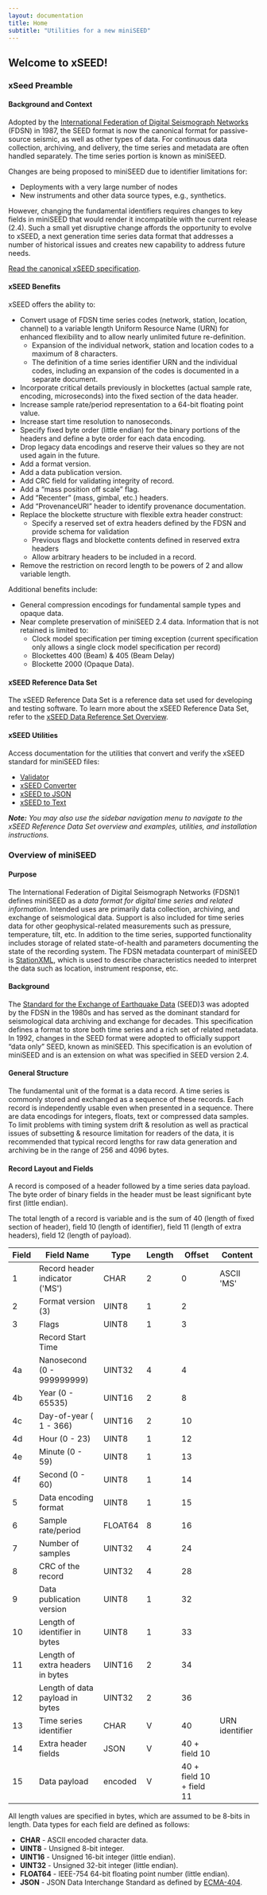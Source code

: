 ```yaml
---
layout: documentation
title: Home
subtitle: "Utilities for a new miniSEED"
---
```


## Welcome to xSEED!

### xSeed Preamble

#### Background and Context

Adopted by the [International Federation of Digital Seismograph Networks](http://www.fdsn.org/) (FDSN) in 1987, the SEED format is now the canonical format for passive-source seismic, as well as other types of data. For continuous data collection, archiving, and delivery, the time series and metadata are often handled separately. The time series portion is known as miniSEED. 

Changes are being proposed to miniSEED due to identifier limitations for: 

- Deployments with a very large number of nodes
- New instruments and other data source types, e.g., synthetics.

However, changing the fundamental identifiers requires changes to key fields in miniSEED that would render it incompatible with the current release (2.4). Such a small yet disruptive change affords the opportunity to evolve to xSEED, a next generation time series data format that addresses a number of historical issues and creates new capability to address future needs.

[Read the canonical xSEED specification](https://iris-edu.github.io/xseed-specification/xSEED%20-%20DRAFT%2020180511.pdf).

#### xSEED Benefits

xSEED offers the ability to:

- Convert usage of FDSN time series codes (network, station, location, channel) to a variable length Uniform Resource Name (URN) for enhanced flexibility and to allow nearly unlimited future re-definition.
  - Expansion of the individual network, station and location codes to a maximum of 8 characters.
  - The definition of a time series identifier URN and the individual codes, including an expansion of the codes is documented in a separate document.
- Incorporate critical details previously in blockettes (actual sample rate, encoding, microseconds) into the fixed section of the data header.
- Increase sample rate/period representation to a 64-bit floating point value.
- Increase start time resolution to nanoseconds.
- Specify fixed byte order (little endian) for the binary portions of the headers and define a byte order for each data encoding.
- Drop legacy data encodings and reserve their values so they are not used again in the future.
- Add a format version.
- Add a data publication version.
- Add CRC field for validating integrity of record.
- Add a “mass position off scale” flag.
- Add “Recenter” (mass, gimbal, etc.) headers.
- Add “ProvenanceURI” header to identify provenance documentation.
- Replace the blockette structure with flexible extra header construct:
  - Specify a reserved set of extra headers defined by the FDSN and provide schema for validation
  - Previous flags and blockette contents defined in reserved extra headers
  - Allow arbitrary headers to be included in a record.
- Remove the restriction on record length to be powers of 2 and allow variable length.

Additional benefits include:

- General compression encodings for fundamental sample types and opaque data.
- Near complete preservation of miniSEED 2.4 data. Information that is not retained is limited to:
  - Clock model specification per timing exception (current specification only allows a single clock model specification per record)
  - Blockettes 400 (Beam) & 405 (Beam Delay)
  - Blockette 2000 (Opaque Data). 

#### xSEED Reference Data Set

The xSEED Reference Data Set is a reference data set used for developing and testing software. To learn more about the xSEED Reference Data Set, refer to the [xSEED Data Reference Set Overview](https://iris-edu.github.io/xseed-specification/documentation/xSEED%20Reference%20Set/Overview/).

#### xSEED Utilities

Access documentation for the utilities that convert and verify the xSEED standard for miniSEED files: 

- [Validator](https://iris-edu.github.io/xseed-specification/documentation/Data%20Validation%20Tools/Validator/)
- [xSEED Converter](https://iris-edu.github.io/xseed-specification/documentation/xSEED%20Software/mSEED_Convert/)
- [xSEED to JSON](https://iris-edu.github.io/xseed-specification/documentation/Data%20Validation%20Tools/xSEED%20to%20JSON/xSEED_to_JSON/)
- [xSEED to Text](https://iris-edu.github.io/xseed-specification/documentation/Data%20Validation%20Tools/xSEED%20to%20Text/xSEED_to_Text/)

**_Note:_** *You may also use the sidebar navigation menu to navigate to the xSEED Reference Data Set overview and examples, utilities, and installation instructions.*

### Overview of miniSEED

#### Purpose

The International Federation of Digital Seismograph Networks (FDSN)1 defines miniSEED as a *data format for digital time series and related information*. Intended uses are primarily data collection, archiving, and exchange of seismological data. Support is also included for time series data for other geophysical-related measurements such as pressure, temperature, tilt, etc. In addition to the time series, supported functionality includes storage of related state-of-health and parameters documenting the state of the recording system. The FDSN metadata counterpart of miniSEED is [StationXML](http://www.fdsn.org/xml/station/), which is used to describe characteristics needed to interpret the data such as location, instrument response, etc.

#### Background

The [Standard for the Exchange of Earthquake Data](http://www.fdsn.org/publications/) (SEED)3 was adopted by the FDSN in the 1980s and has served as the dominant standard for seismological data archiving and exchange for decades. This specification defines a format to store both time series and a rich set of related metadata. In 1992, changes in the SEED format were adopted to officially support “data only” SEED, known as miniSEED. This specification is an evolution of miniSEED and is an extension on what was specified in SEED version 2.4.

#### General Structure

The fundamental unit of the format is a data record. A time series is commonly stored and exchanged as a sequence of these records. Each record is independently usable even when presented in a sequence. There are data encodings for integers, floats, text or compressed data samples. To limit problems with timing system drift & resolution as well as practical issues of subsetting & resource limitation for readers of the data, it is recommended that typical record lengths for raw data generation and archiving be in the range of 256 and 4096 bytes.

#### Record Layout and Fields

A record is composed of a header followed by a time series data payload. The byte order of binary fields in the header must be least significant byte first (little endian).

The total length of a record is variable and is the sum of 40 (length of fixed section of header), field 10 (length of identifier), field 11 (length of extra headers), field 12 (length of payload).

| Field | Field Name                       | Type    | Length | Offset                   | Content        |
| ----- | -------------------------------- | ------- | ------ | ------------------------ | -------------- |
| 1     | Record header indicator ('MS')   | CHAR    | 2      | 0                        | ASCII 'MS'     |
| 2     | Format version (3)               | UINT8   | 1      | 2                        |                |
| 3     | Flags                            | UINT8   | 1      | 3                        |                |
|       | Record Start Time                |         |        |                          |                |
| 4a    | Nanosecond (0 - 999999999)       | UINT32  | 4      | 4                        |                |
| 4b    | Year (0 - 65535)                 | UINT16  | 2      | 8                        |                |
| 4c    | Day-of-year ( 1 - 366)           | UINT16  | 2      | 10                       |                |
| 4d    | Hour (0 - 23)                    | UINT8   | 1      | 12                       |                |
| 4e    | Minute (0 - 59)                  | UINT8   | 1      | 13                       |                |
| 4f    | Second (0 - 60)                  | UINT8   | 1      | 14                       |                |
| 5     | Data encoding format             | UINT8   | 1      | 15                       |                |
| 6     | Sample rate/period               | FLOAT64 | 8      | 16                       |                |
| 7     | Number of samples                | UINT32  | 4      | 24                       |                |
| 8     | CRC of the record                | UINT32  | 4      | 28                       |                |
| 9     | Data publication version         | UINT8   | 1      | 32                       |                |
| 10    | Length of identifier in bytes    | UINT8   | 1      | 33                       |                |
| 11    | Length of extra headers in bytes | UINT16  | 2      | 34                       |                |
| 12    | Length of data payload in bytes  | UINT32  | 2      | 36                       |                |
| 13    | Time series identifier           | CHAR    | V      | 40                       | URN identifier |
| 14    | Extra header fields              | JSON    | V      | 40 + field 10            |                |
| 15    | Data payload                     | encoded | V      | 40 + field 10 + field 11 |                |

All length values are specified in bytes, which are assumed to be 8-bits in length.   Data types for each field are defined as follows:

- **CHAR**    - ASCII encoded character data.
- **UINT8**   - Unsigned 8-bit integer.
- **UINT16**  - Unsigned 16-bit integer (little endian).
- **UINT32**  - Unsigned 32-bit integer (little endian).
- **FLOAT64** - IEEE-754 64-bit floating point number (little endian).
- **JSON**    - JSON Data Interchange Standard as defined by [ECMA-404](https://www.ecma-international.org/publications/files/ECMA-ST/ECMA-404.pdf).
